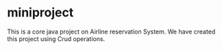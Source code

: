 # miniproject
This is a core java project on Airline reservation System.
We have created this project using Crud operations.
